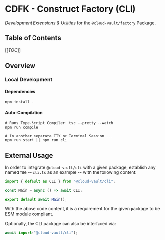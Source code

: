 # CDFK - Construct Factory (CLI) #

*Development Extensions & Utilities* for the `@cloud-vault/factory` Package.

## Table of Contents ##

[[_TOC_]]

## Overview ##

### Local Development ###

#### Dependencies ####

```shell
npm install .
```

#### Auto-Compilation ####

```shell
# Runs Type-Script Compiler: tsc --pretty --watch
npm run compile
```

```shell
# In another separate TTY or Terminal Session ...
npm run start || npm run cli
```

## External Usage ##

In order to integrate `@cloud-vault/cli` with a given package, establish any
named file -- `cli.ts` as an example -- with the following content:

```javascript
import { default as CLI } from "@cloud-vault/cli";

const Main = async () => await CLI;

export default await Main();
```

With the above code content, it is a requirement for the given package to be ESM
module compliant.

Optionally, the CLI package can also be interfaced via:

```javascript
await import("@cloud-vault/cli");
```
